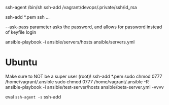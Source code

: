 ssh-agent /bin/sh
ssh-add /vagrant/devops/.private/ssh/id_rsa

ssh-add *.pem
ssh ...

--ask-pass parameter asks the password, and allows for password instead of keyfile login

ansible-playbook -i ansible/servers/hosts  ansible/servers.yml

# Ubuntu
Make sure to NOT be a super user (root)!
ssh-add *.pem
sudo chmod 0777 /home/vagrant/.ansible
sudo chmod 0777 /home/vagrant/.ansible -R
ansible-playbook -i ansible/test-server/hosts  ansible/beta-server.yml -vvvv


eval `ssh-agent -s`
ssh-add
